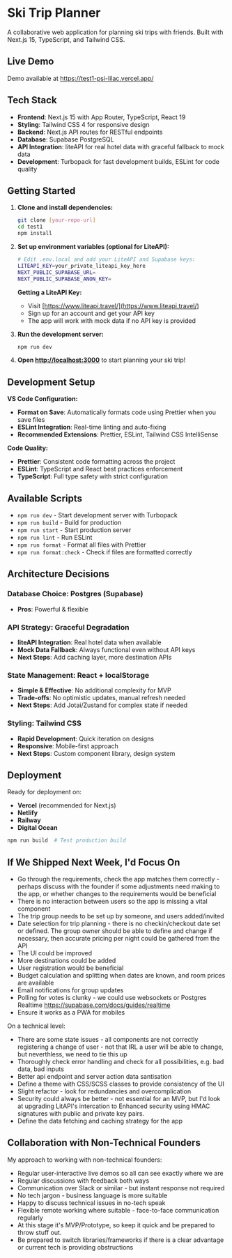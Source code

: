 # Ski Trip Planner

A collaborative web application for planning ski trips with friends. Built with Next.js 15, TypeScript, and Tailwind CSS.

## Live Demo

Demo available at https://test1-psi-lilac.vercel.app/

## Tech Stack

- **Frontend**: Next.js 15 with App Router, TypeScript, React 19
- **Styling**: Tailwind CSS 4 for responsive design
- **Backend**: Next.js API routes for RESTful endpoints
- **Database**: Supabase PostgreSQL
- **API Integration**: liteAPI for real hotel data with graceful fallback to mock data
- **Development**: Turbopack for fast development builds, ESLint for code quality

## Getting Started

1. **Clone and install dependencies:**

   ```bash
   git clone [your-repo-url]
   cd test1
   npm install
   ```

2. **Set up environment variables (optional for LiteAPI):**

   ```bash
   # Edit .env.local and add your LiteAPI and Supabase keys:
   LITEAPI_KEY=your_private_liteapi_key_here
   NEXT_PUBLIC_SUPABASE_URL=
   NEXT_PUBLIC_SUPABASE_ANON_KEY=
   ```

   **Getting a LiteAPI Key:**
   - Visit [https://www.liteapi.travel/](https://www.liteapi.travel/)
   - Sign up for an account and get your API key
   - The app will work with mock data if no API key is provided

3. **Run the development server:**

   ```bash
   npm run dev
   ```

4. **Open [http://localhost:3000](http://localhost:3000)** to start planning your ski trip!

## Development Setup

**VS Code Configuration:**

- **Format on Save**: Automatically formats code using Prettier when you save files
- **ESLint Integration**: Real-time linting and auto-fixing
- **Recommended Extensions**: Prettier, ESLint, Tailwind CSS IntelliSense

**Code Quality:**

- **Prettier**: Consistent code formatting across the project
- **ESLint**: TypeScript and React best practices enforcement
- **TypeScript**: Full type safety with strict configuration

## Available Scripts

- `npm run dev` - Start development server with Turbopack
- `npm run build` - Build for production
- `npm run start` - Start production server
- `npm run lint` - Run ESLint
- `npm run format` - Format all files with Prettier
- `npm run format:check` - Check if files are formatted correctly

## Architecture Decisions

### Database Choice: Postgres (Supabase)

- **Pros**: Powerful & flexible

### **API Strategy: Graceful Degradation**

- **liteAPI Integration**: Real hotel data when available
- **Mock Data Fallback**: Always functional even without API keys
- **Next Steps**: Add caching layer, more destination APIs

### **State Management: React + localStorage**

- **Simple & Effective**: No additional complexity for MVP
- **Trade-offs**: No optimistic updates, manual refresh needed
- **Next Steps**: Add Jotai/Zustand for complex state if needed

### **Styling: Tailwind CSS**

- **Rapid Development**: Quick iteration on designs
- **Responsive**: Mobile-first approach
- **Next Steps**: Custom component library, design system

## Deployment

Ready for deployment on:

- **Vercel** (recommended for Next.js)
- **Netlify**
- **Railway**
- **Digital Ocean**

```bash
npm run build  # Test production build
```

## If We Shipped Next Week, I'd Focus On

- Go through the requirements, check the app matches them correctly - perhaps discuss with the founder if some adjustments need making to the app, or whether changes to the requirements would be beneficial
- There is no interaction between users so the app is missing a vital component
- The trip group needs to be set up by someone, and users added/invited
- Date selection for trip planning - there is no checkin/checkout date set or defined. The group owner should be able to define and change if necessary, then accurate pricing per night could be gathered from the API
- The UI could be improved
- More destinations could be added
- User registration would be beneficial
- Budget calculation and splitting when dates are known, and room prices are available
- Email notifications for group updates
- Polling for votes is clunky - we could use websockets or Postgres Realtime https://supabase.com/docs/guides/realtime
- Ensure it works as a PWA for mobiles

On a technical level:

- There are some state issues - all components are not correctly registering a change of user - not that IRL a user will be able to change, but neverthless, we need to tie this up
- Thoroughly check error handling and check for all possibilities, e.g. bad data, bad inputs
- Better api endpoint and server action data santisation
- Define a theme with CSS/SCSS classes to provide consistency of the UI
- Slight refactor - look for redundancies and overcomplication
- Security could always be better - not essential for an MVP, but I'd look at upgrading LitAPI's intercation to Enhanced security using HMAC signatures with public and private key pairs.
- Define the data fetching and caching strategy for the app

## Collaboration with Non-Technical Founders

My approach to working with non-technical founders:

- Regular user-interactive live demos so all can see exactly where we are
- Regular discussions with feedback both ways
- Communication over Slack or similar - but instant response not required
- No tech jargon - business language is more suitable
- Happy to discuss technical issues in no-tech speak
- Flexible remote working where suitable - face-to-face communication regularly
- At this stage it's MVP/Prototype, so keep it quick and be prepared to throw stuff out.
- Be prepared to switch libraries/frameworks if there is a clear advantage or current tech is providing obstructions

